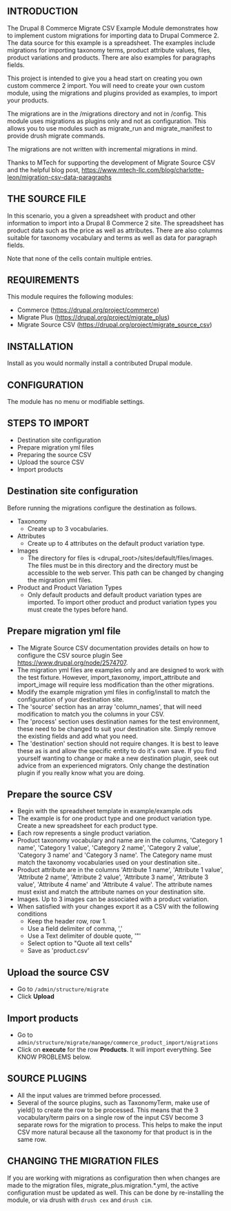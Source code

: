 INTRODUCTION
------------
The Drupal 8 Commerce Migrate CSV Example Module demonstrates how to implement
custom migrations for importing data to Drupal Commerce 2. The data source for
this example is a spreadsheet. The examples include migrations for importing
taxonomy terms, product attribute values, files, product variations and
products. There are also examples for paragraphs fields.

This project is intended to give you a head start on creating you own custom
commerce 2 import. You will need to create your own custom module, using
the migrations and plugins provided as examples, to import your products.

The migrations are in the /migrations directory and not in /config. This module
uses migrations as plugins only and not as configuration. This allows you to use
modules such as migrate_run and migrate_manifest to provide drush migrate
commands.

The migrations are not written with incremental migrations in mind.

Thanks to MTech for supporting the development of Migrate Source CSV and the
helpful blog post,
https://www.mtech-llc.com/blog/charlotte-leon/migration-csv-data-paragraphs

THE SOURCE FILE
---------------
In this scenario, you a given a spreadsheet with product and other information
to import into a Drupal 8 Commerce 2 site. The spreadsheet has product data
such as the price as well as attributes. There are also columns suitable for
taxonomy vocabulary and terms as well as data for paragraph fields.

Note that none of the cells contain multiple entries.

REQUIREMENTS
------------
This module requires the following modules:
 * Commerce (https://drupal.org/project/commerce)
 * Migrate Plus (https://drupal.org/project/migrate_plus)
 * Migrate Source CSV (https://drupal.org/project/migrate_source_csv)

INSTALLATION
------------
Install as you would normally install a contributed Drupal module.

CONFIGURATION
-------------
The module has no menu or modifiable settings.

STEPS TO IMPORT
---------------------
* Destination site configuration
* Prepare migration yml files
* Preparing the source CSV
* Upload the source CSV
* Import products

Destination site configuration
------------------------------
Before running the migrations configure the destination as follows.

* Taxonomy
  * Create up to 3 vocabularies.
* Attributes
  * Create up to 4 attributes on the default product variation type.
* Images
  * The directory for files is
 <drupal_root>/sites/default/files/images. The files must be in this
 directory and the directory must be accessible to the web server. This path
 can be changed by changing the migration yml files.
* Product and Product Variation Types
  * Only default products and default product variation types are
imported. To import other product and product variation types you must create
the types before hand.

Prepare migration yml file
--------------------------
* The Migrate Source CSV documentation provides details on how to configure
the CSV source plugin See https://www.drupal.org/node/2574707.
* The migration yml files are examples only and are designed to work with
the test fixture. However, import_taxonomy, import_attribute and import_image
will require less modification than the other migrations.
* Modify the example migration yml files in config/install to match the
configuration of your destination site.
* The 'source' section has an array 'column_names', that will need modification
to match you the columns in your CSV.
* The 'process' section uses destination names for the test environment, these
need to be changed to suit your destination site. Simply remove the existing
fields and add what you need.
* The 'destination' section should not require changes. It is best to leave
these as is and allow the specific entity to do it's own save. If you find
yourself wanting to change or make a new destination plugin, seek out advice
from an experienced migrators. Only change the destination plugin if you really
know what you are doing.

Prepare the source CSV
----------------------
* Begin with the spreadsheet template in example/example.ods
* The example is for one product type and one product variation type. Create a
  new spreadsheet for each product type.
* Each row represents a single product variation.
* Product taxonomy vocabulary and name are in the columns, 'Category 1 name',
  'Category 1 value', 'Category 2 name', 'Category 2 value', 'Category 3 name'
  and 'Category 3 name'. The Category name must match the taxonomy
  vocabularies used on your destination site..
* Product attribute are in the columns 'Attribute 1 name',
   'Attribute 1 value', 'Attribute 2 name', 'Attribute 2 value',
   'Attribute 3 name', 'Attribute 3 value', 'Attribute 4 name' and 'Attribute 4
    value'. The attribute names must exist and match the attribute names on your
    destination site.
* Images. Up to 3 images can be associated with a product variation.
* When satisfied with your changes export it as a CSV with the following
conditions
  * Keep the header row, row 1.
  * Use a field delimiter of comma, ','
  * Use a Text delimiter of double quote, '"'
  * Select option to "Quote all text cells"
  * Save as 'product.csv'

Upload the source CSV
---------------------
* Go to `/admin/structure/migrate`
* Click **Upload**

Import products
---------------
* Go to `admin/structure/migrate/manage/commerce_product_import/migrations`
* Click on **execute** for the row **Products**. It will import everything. See
KNOW PROBLEMS below.

SOURCE PLUGINS
--------------
* All the input values are trimmed before processed.
* Several of the source plugins, such as TaxonomyTerm, make use of yield() to
create the row to be processed. This means that the 3 vocabulary/term pairs on
a single row of the input CSV become 3 separate rows for the migration to
process. This helps to make the input CSV more natural because all the
taxonomy for that product is in the same row.

CHANGING THE MIGRATION FILES
----------------------------
 If you are working with migrations as configuration then when changes are made
 to the migration files, migrate_plus.migration.*.yml, the active configuration
 must be updated as well. This can be done by re-installing the module, or via
 drush with `drush cex` and `drush cim`.
